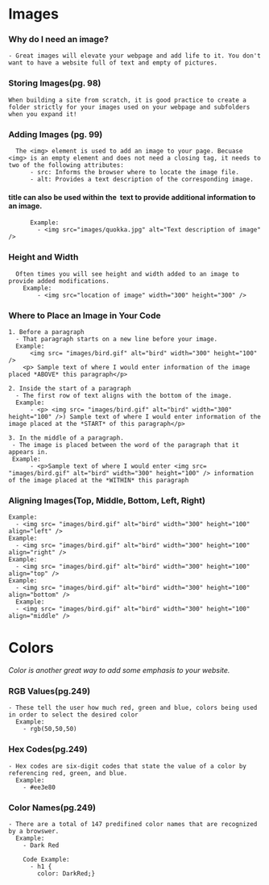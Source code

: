 # Images 
 
 ### Why do I need an image?
    - Great images will elevate your webpage and add life to it. You don't want to have a website full of text and empty of pictures. 
    
  ### Storing Images(pg. 98)
    When building a site from scratch, it is good practice to create a folder strictly for your images used on your webpage and subfolders when you expand it!

  ### Adding Images (pg. 99)
      The <img> element is used to add an image to your page. Becuase <img> is an empty element and does not need a closing tag, it needs to two of the following attributes:
          - src: Informs the browser where to locate the image file. 
          - alt: Provides a text description of the corresponding image. 
  #### title can also be used within the <img> text to provide additional information to an image. 

          Example:
            - <img src="images/quokka.jpg" alt="Text description of image" />

  ### Height and Width
      Often times you will see height and width added to an image to provide added modifications. 
        Example: 
            - <img src="location of image" width="300" height="300" />

  ### Where to Place an Image in Your Code
    1. Before a paragraph
      - That paragraph starts on a new line before your image. 
      Example:
          <img src= "images/bird.gif" alt="bird" width="300" height="100" />
        <p> Sample text of where I would enter information of the image placed *ABOVE* this paragraph</p>

    2. Inside the start of a paragraph
      - The first row of text aligns with the bottom of the image. 
      Example:
          - <p> <img src= "images/bird.gif" alt="bird" width="300" height="100" />) Sample text of where I would enter information of the image placed at the *START* of this paragraph</p>

    3. In the middle of a paragraph. 
     - The image is placed between the word of the paragraph that it appears in. 
     Example:
          - <p>Sample text of where I would enter <img src= "images/bird.gif" alt="bird" width="300" height="100" /> information of the image placed at the *WITHIN* this paragraph
### Aligning Images(Top, Middle, Bottom, Left, Right)
    Example:
      - <img src= "images/bird.gif" alt="bird" width="300" height="100" align="left" />
    Example:
      - <img src= "images/bird.gif" alt="bird" width="300" height="100" align="right" />
    Example:
      - <img src= "images/bird.gif" alt="bird" width="300" height="100" align="top" />
    Example:
      - <img src= "images/bird.gif" alt="bird" width="300" height="100" align="bottom" />
      Example:
      - <img src= "images/bird.gif" alt="bird" width="300" height="100" align="middle" />

  
# Colors 
  *Color is another great way to add some emphasis to your website.*

  ### RGB Values(pg.249)
    - These tell the user how much red, green and blue, colors being used in order to select the desired color 
      Example:
        - rgb(50,50,50)

  ### Hex Codes(pg.249)
    - Hex codes are six-digit codes that state the value of a color by referencing red, green, and blue.
      Example:
        - #ee3e80

  ### Color Names(pg.249)
    - There are a total of 147 predifined color names that are recognized by a browswer. 
      Example:
        - Dark Red

        Code Example: 
          - h1 {
            color: DarkRed;}

